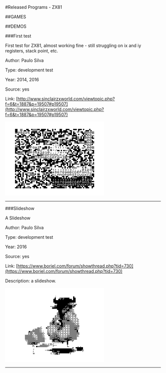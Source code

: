 #Released Programs - ZX81

##GAMES


##DEMOS

###First test

First test for ZX81, almost working fine - still struggling on ix and iy registers, stack point, etc.

Author: Paulo Silva

Type: development test

Year: 2014, 2016

Source: yes

Link: [http://www.sinclairzxworld.com/viewtopic.php?f=6&t=1887&p=19507#p19507](http://www.sinclairzxworld.com/viewtopic.php?f=6&t=1887&p=19507#p19507)

![Zx81_test01.png](./img/zx81_test01.png)

---


###Slideshow

A Slideshow

Author: Paulo Silva

Type: development test

Year: 2016

Source: yes

Link: [https://www.boriel.com/forum/showthread.php?tid=730](https://www.boriel.com/forum/showthread.php?tid=730)

Description: a slideshow.

![Zx81slideshow01.png](./img/zx81slideshow01.png)

---
